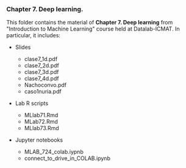 ### Chapter 7. Deep learning.

This folder contains the material of __Chapter 7. Deep learning__ from "Introduction to Machine Learning" course held at Datalab-ICMAT. In particular, it includes:

* Slides
  - clase7_1d.pdf
  - clase7_2d.pdf
  - clase7_3d.pdf
  - clase7_4d.pdf
  - Nachoconvo.pdf
  - caso1nuria.pdf

* Lab R scripts
  - MLlab71.Rmd
  - MLab72.Rmd
  - MLlab73.Rmd
  
* Jupyter notebooks
  - MLAB_724_colab.iypnb
  - connect_to_drive_in_COLAB.ipynb
